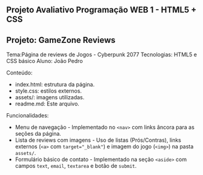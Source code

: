 ## Projeto Avaliativo Programação WEB 1 - HTML5 + CSS

## Projeto: GameZone Reviews 
Tema:Página de reviews de Jogos - Cyberpunk 2077
Tecnologias: HTML5 e CSS básico
Aluno: João Pedro

Conteúdo:
- index.html: estrutura da página.
- style.css: estilos externos.
- assets/: imagens utilizadas.
- readme.md: Este arquivo.

Funcionalidades:
- Menu de navegação - Implementado no `<nav>` com links âncora para as seções da página.
- Lista de reviews com imagens - Uso de listas (Prós/Contras), links externos (`<a>` com `target="_blank"`) e imagem do jogo (`<img>`) na pasta `assets/`.
- Formulário básico de contato - Implementado na seção `<aside>` com campos `text`, `email`, `textarea` e botão de `submit`.


